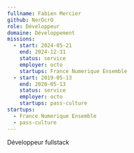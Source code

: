 ```yaml
---
fullname: Fabien Mercier
github: NerOcrO
role: Développeur
domaine: Développement
missions:
  - start: 2024-05-21
    end: 2024-12-31
    status: service
    employer: octo
    startups: France Numerique Ensemble
  - start: 2019-05-13
    end: 2020-05-13
    status: service
    employer: octo
    startups: pass-culture
startups:
  - France Numerique Ensemble
  - pass-culture
---
```

Développeur fullstack
